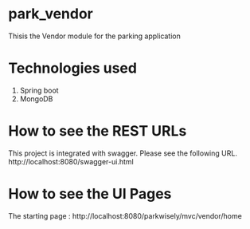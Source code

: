 # park_vendor
Thisis the Vendor module for the parking application 


# Technologies used 
1. Spring boot
2. MongoDB


# How to see the REST URLs
This project is integrated with swagger. 
Please see the following URL.
   http://localhost:8080/swagger-ui.html
   
   
# How to see the UI Pages 
The starting page : http://localhost:8080/parkwisely/mvc/vendor/home


